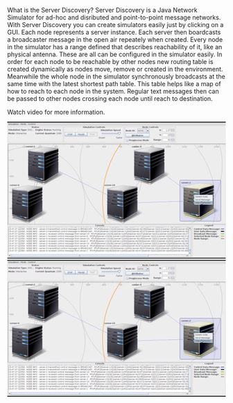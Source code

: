 What is the Server Discovery?
Server Discovery is a Java Network Simulator for ad-hoc and disributed and point-to-point message networks. 
With Server Discovery you can create simulators easily just by clicking on a GUI. 
Each node represents a server instance. Each server then boardcasts a broadcaster message in the open air repeately when created. 
Every node in the simulator has a range defined that describes reachability of it, like an physical antenna. These are all can be configured in the simulator easily.
In order for each node to be reachable by other nodes new routing table is created dynamically as nodes move, remove or created in the environment. 
Meanwhile the whole node in the simulator synchronously broadcasts at the same time with the latest shortest path table. 
This table helps like a map of how to reach to each node in the system. Regular text messages then can be passed to other nodes crossing each node until reach to destination.

Watch video for more information.

[![Watch the video](screenshot.png)](https://www.youtube.com/watch?v=GeJ2hzihFaM)
[![Watch the video](screenshot.png)](https://www.youtube.com/watch?v=GeJ2hzihFaM)
